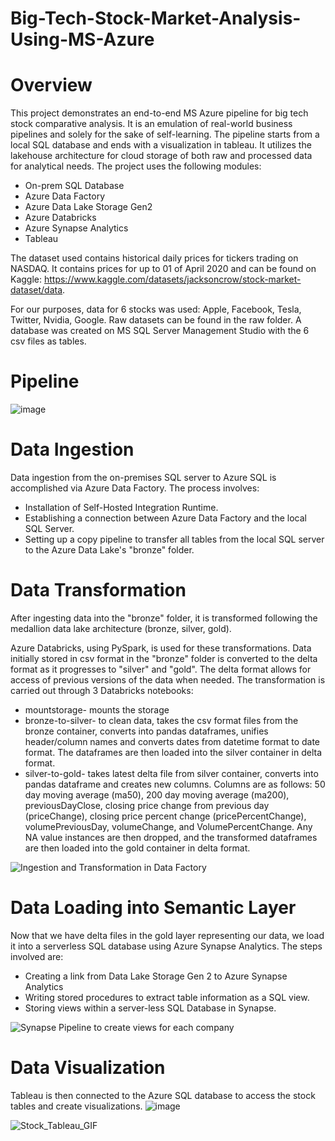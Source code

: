 # Big-Tech-Stock-Market-Analysis-Using-MS-Azure

# Overview
This project demonstrates an end-to-end MS Azure pipeline for big tech stock comparative analysis. It is an emulation of real-world business pipelines and solely for the sake of self-learning. The pipeline starts from a local SQL database and ends with a visualization in tableau. It utilizes the lakehouse architecture for cloud storage of both raw and processed data for analytical needs. The project uses the following modules:
- On-prem SQL Database
- Azure Data Factory
- Azure Data Lake Storage Gen2
- Azure Databricks 
- Azure Synapse Analytics
- Tableau

The dataset used contains historical daily prices for tickers trading on NASDAQ. It contains prices for up to 01 of April 2020 and can be found on Kaggle: https://www.kaggle.com/datasets/jacksoncrow/stock-market-dataset/data.

For our purposes, data for 6 stocks was used: Apple, Facebook, Tesla, Twitter, Nvidia, Google. Raw datasets can be found in the raw folder.
A database was created on MS SQL Server Management Studio with the 6 csv files as tables.

# Pipeline
![image](https://github.com/seandixit/Big-Tech-Stock-Market-Analysis/assets/153400712/9e9db63a-e69f-4cb6-987a-735abbe43180)

# Data Ingestion
Data ingestion from the on-premises SQL server to Azure SQL is accomplished via Azure Data Factory. The process involves:

- Installation of Self-Hosted Integration Runtime.
- Establishing a connection between Azure Data Factory and the local SQL Server.
- Setting up a copy pipeline to transfer all tables from the local SQL server to the Azure Data Lake's "bronze" folder.

# Data Transformation
After ingesting data into the "bronze" folder, it is transformed following the medallion data lake architecture (bronze, silver, gold). 

Azure Databricks, using PySpark, is used for these transformations. Data initially stored in csv format in the "bronze" folder is converted to the delta format as it progresses to "silver" and "gold". The delta format allows for access of previous versions of the data when needed. The transformation is carried out through 3 Databricks notebooks:
- mountstorage- mounts the storage
- bronze-to-silver- to clean data, takes the csv format files from the bronze container, converts into pandas dataframes, unifies header/column names and converts dates from datetime format to date format. The dataframes are then loaded into the silver container in delta format.
- silver-to-gold- takes latest delta file from silver container, converts into pandas dataframe and creates new columns. Columns are as follows: 50 day moving average (ma50), 200 day moving average (ma200), previousDayClose, closing price change from previous day (priceChange), closing price percent change (pricePercentChange), volumePreviousDay, volumeChange, and VolumePercentChange. Any NA value instances are then dropped, and the transformed dataframes are then loaded into the gold container in delta format.

![Ingestion and Transformation in Data Factory](https://github.com/seandixit/Big-Tech-Stock-Market-Analysis/assets/153400712/203e3cad-0438-4b65-9a28-8ccc2fcb37fb)

# Data Loading into Semantic Layer
Now that we have delta files in the gold layer representing our data, we load it into a serverless SQL database using Azure Synapse Analytics. The steps involved are:
- Creating a link from Data Lake Storage Gen 2 to Azure Synapse Analytics
- Writing stored procedures to extract table information as a SQL view.
- Storing views within a server-less SQL Database in Synapse.

![Synapse Pipeline to create views for each company](https://github.com/seandixit/Big-Tech-Stock-Market-Analysis/assets/153400712/feac0dc6-5c6c-482f-b0ce-185b73985683)

# Data Visualization
Tableau is then connected to the Azure SQL database to access the stock tables and create visualizations. 
![image](https://github.com/seandixit/Big-Tech-Stock-Market-Analysis/assets/153400712/ca5b8250-fb2e-45f2-8a1d-efeecbd667b3)

![Stock_Tableau_GIF](https://github.com/seandixit/Big-Tech-Stock-Market-Analysis/assets/153400712/b9f60e8e-336f-4110-ab91-729fc901e8a7)

